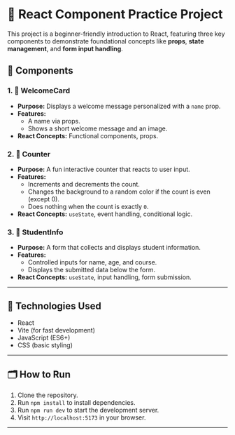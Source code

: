 # 🧪 React Component Practice Project

This project is a beginner-friendly introduction to React, featuring three key components to demonstrate foundational concepts like **props**, **state management**, and **form input handling**.

## 📁 Components

### 1. 🚀 WelcomeCard
- **Purpose:** Displays a welcome message personalized with a `name` prop.
- **Features:**
  - A name via props.
  - Shows a short welcome message and an image.
- **React Concepts:** Functional components, props.

### 2. 🎲 Counter
- **Purpose:** A fun interactive counter that reacts to user input.
- **Features:**
  - Increments and decrements the count.
  - Changes the background to a random color if the count is even (except 0).
  - Does nothing when the count is exactly `0`.
- **React Concepts:** `useState`, event handling, conditional logic.

### 3. 📝 StudentInfo
- **Purpose:** A form that collects and displays student information.
- **Features:**
  - Controlled inputs for name, age, and course.
  - Displays the submitted data below the form.
- **React Concepts:** `useState`, input handling, form submission.

---

## 🔧 Technologies Used
- React
- Vite (for fast development)
- JavaScript (ES6+)
- CSS (basic styling)

---

## 🗂️ How to Run
1. Clone the repository.
2. Run `npm install` to install dependencies.
3. Run `npm run dev` to start the development server.
4. Visit `http://localhost:5173` in your browser.

---
